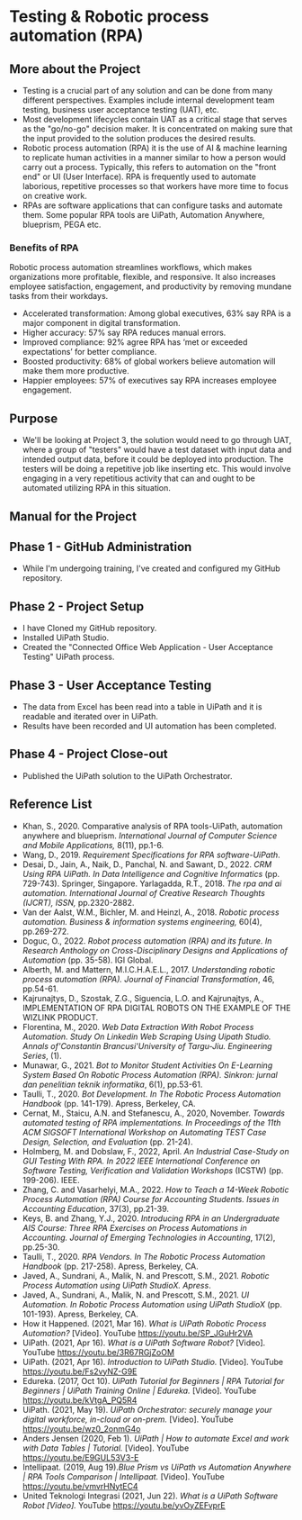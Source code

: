 # Testing & Robotic process automation (RPA)

## More about the Project
- Testing is a crucial part of any solution and can be done from many different perspectives. Examples include internal development team testing, business user acceptance testing (UAT), etc.
- Most development lifecycles contain UAT as a critical stage that serves as the "go/no-go" decision maker. It is concentrated on making sure that the input provided to the solution produces the desired results.
- Robotic process automation (RPA) it is the use of AI & machine learning to replicate human activities in a manner similar to how a person would carry out a process. Typically, this refers to automation on the "front end" or UI (User Interface). RPA is frequently used to automate laborious, repetitive processes so that workers have more time to focus on creative work. 
- RPAs are software applications that can configure tasks and automate them. Some popular RPA tools are UiPath, Automation Anywhere, blueprism, PEGA etc.

### Benefits of RPA
Robotic process automation streamlines workflows, which makes organizations more profitable, flexible, and responsive. It also increases employee satisfaction, engagement, and productivity by removing mundane tasks from their workdays.
- Accelerated transformation: Among global executives, 63% say RPA is a major component in digital transformation.
- Higher accuracy: 57% say RPA reduces manual errors.
- Improved compliance: 92% agree RPA has ‘met or exceeded expectations’ for better compliance.
- Boosted productivity: 68% of global workers believe automation will make them more productive.
- Happier employees: 57% of executives say RPA increases employee engagement.

## Purpose
- We'll be looking at Project 3, the solution would need to go through UAT, where a group of "testers" would have a test dataset with input data and intended output data, before it could be deployed into production. The testers will be doing a repetitive job like inserting etc. This would involve engaging in a very repetitious activity that can and ought to be automated utilizing RPA in this situation.

## Manual for the Project

## Phase 1 - GitHub Administration
- While I'm undergoing training, I've created and configured my GitHub repository.

## Phase 2 - Project Setup 
- I have Cloned my GitHub repository.
- Installed UiPath Studio.
- Created the "Connected Office Web Application - User Acceptance Testing" UiPath process.

## Phase 3 - User Acceptance Testing
- The data from Excel has been read into a table in UiPath and it is readable and iterated over in UiPath.
- Results have been recorded and UI automation has been completed.

## Phase 4 - Project Close-out
- Published the UiPath solution to the UiPath Orchestrator.

## Reference List
- Khan, S., 2020. Comparative analysis of RPA tools-UiPath, automation anywhere and blueprism.<i> International Journal of Computer Science and Mobile Applications, </i> 8(11), pp.1-6.
- Wang, D., 2019. <i>Requirement Specifications for RPA software-UiPath</i>.
- Desai, D., Jain, A., Naik, D., Panchal, N. and Sawant, D., 2022. <i>CRM Using RPA UiPath. In Data Intelligence and Cognitive Informatics </i> (pp. 729-743). Springer, Singapore.
Yarlagadda, R.T., 2018.<i> The rpa and ai automation. International Journal of Creative Research Thoughts (IJCRT), ISSN, </i> pp.2320-2882.
- Van der Aalst, W.M., Bichler, M. and Heinzl, A., 2018. <i>Robotic process automation. Business & information systems engineering,</i> 60(4), pp.269-272.
- Doguc, O., 2022.<i> Robot process automation (RPA) and its future. In Research Anthology on Cross-Disciplinary Designs and Applications of Automation</i> (pp. 35-58). IGI Global.
- Alberth, M. and Mattern, M.I.C.H.A.E.L., 2017.<i> Understanding robotic process automation (RPA). Journal of Financial Transformation</i>, 46, pp.54-61.
- Kajrunajtys, D., Szostak, Z.G., Siguencia, L.O. and Kajrunajtys, A., IMPLEMENTATION OF RPA DIGITAL ROBOTS ON THE EXAMPLE OF THE WIZLINK PRODUCT.
- Florentina, M., 2020. <i>Web Data Extraction With Robot Process Automation. Study On Linkedin Web Scraping Using Uipath Studio. Annals of'Constantin Brancusi'University of Targu-Jiu. Engineering Series</i>, (1).
- Munawar, G., 2021.<i> Bot to Monitor Student Activities On E-Learning System Based On Robotic Process Automation (RPA). Sinkron: jurnal dan penelitian teknik informatika</i>, 6(1), pp.53-61.
- Taulli, T., 2020.<i> Bot Development. In The Robotic Process Automation Handbook</i> (pp. 141-179). Apress, Berkeley, CA.
- Cernat, M., Staicu, A.N. and Stefanescu, A., 2020, November.<i> Towards automated testing of RPA implementations. In Proceedings of the 11th ACM SIGSOFT International Workshop on Automating TEST Case Design, Selection, and Evaluation</i> (pp. 21-24).
- Holmberg, M. and Dobslaw, F., 2022, April. <i>An Industrial Case-Study on GUI Testing With RPA. In 2022 IEEE International Conference on Software Testing, Verification and Validation Workshops</i> (ICSTW) (pp. 199-206). IEEE.
- Zhang, C. and Vasarhelyi, M.A., 2022.<i> How to Teach a 14-Week Robotic Process Automation (RPA) Course for Accounting Students. Issues in Accounting Education</i>, 37(3), pp.21-39.
- Keys, B. and Zhang, Y.J., 2020. <i>Introducing RPA in an Undergraduate AIS Course: Three RPA Exercises on Process Automations in Accounting. Journal of Emerging Technologies in Accounting</i>, 17(2), pp.25-30.
- Taulli, T., 2020.<i> RPA Vendors. In The Robotic Process Automation Handbook</i> (pp. 217-258). Apress, Berkeley, CA.
- Javed, A., Sundrani, A., Malik, N. and Prescott, S.M., 2021.<i> Robotic Process Automation using UiPath StudioX. Apress</i>.
- Javed, A., Sundrani, A., Malik, N. and Prescott, S.M., 2021.<i> UI Automation. In Robotic Process Automation using UiPath StudioX</i> (pp. 101-193). Apress, Berkeley, CA.
- How it Happened. (2021, Mar 16).<i> What is UiPath Robotic Process Automation?</i> [Video]. YouTube https://youtu.be/SP_JGuHr2VA
- UiPath. (2021, Apr 16).<i> What is a UiPath Software Robot?</i> [Video]. YouTube https://youtu.be/3R67RGjZoOM
- UiPath. (2021, Apr 16).<i> Introduction to UiPath Studio.</i>  [Video]. YouTube https://youtu.be/Fs2vyNZ-G9E
- Edureka. (2017, Oct 10).<i> UiPath Tutorial for Beginners | RPA Tutorial for Beginners | UiPath Training Online | Edureka.</i> [Video]. YouTube https://youtu.be/kVtgA_PQ5R4
- UiPath. (2021, May 19).<i> UiPath Orchestrator: securely manage your digital workforce, in-cloud or on-prem.</i>  [Video]. YouTube https://youtu.be/wz0_2onmG4o
- Anders Jensen (2020, Feb 1).<i> UiPath | How to automate Excel and work with Data Tables | Tutorial.</i> [Video]. YouTube https://youtu.be/E9GUL53V3-E
- Intellipaat. (2019, Aug 19).<i>Blue Prism vs UiPath vs Automation Anywhere | RPA Tools Comparison | Intellipaat.</i> [Video]. YouTube https://youtu.be/vmvrHNytEC4
- United Teknologi Integrasi (2021, Jun 22).<i> What is a UiPath Software Robot [Video].</i> YouTube https://youtu.be/yvOyZEFvprE

